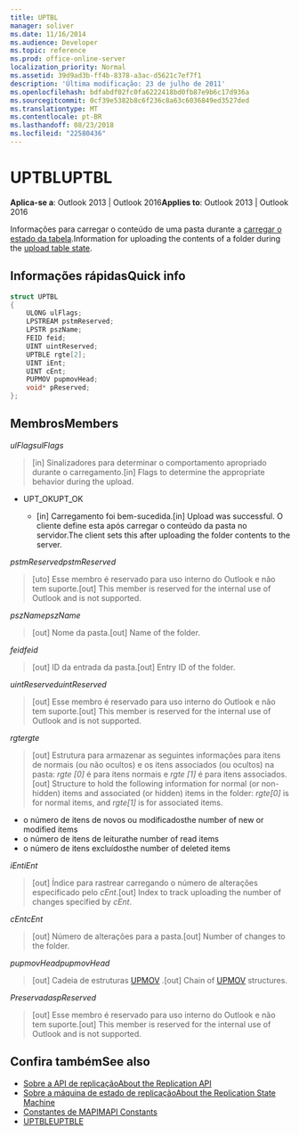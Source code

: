 ```yaml
---
title: UPTBL
manager: soliver
ms.date: 11/16/2014
ms.audience: Developer
ms.topic: reference
ms.prod: office-online-server
localization_priority: Normal
ms.assetid: 39d9ad3b-ff4b-8378-a3ac-d5621c7ef7f1
description: 'Última modificação: 23 de julho de 2011'
ms.openlocfilehash: bdfabdf02fc0fa6222418bd0fb87e9b6c17d936a
ms.sourcegitcommit: 0cf39e5382b8c6f236c8a63c6036849ed3527ded
ms.translationtype: MT
ms.contentlocale: pt-BR
ms.lasthandoff: 08/23/2018
ms.locfileid: "22580436"
---
```

# <a name="uptbl"></a><span data-ttu-id="7ce6b-103">UPTBL</span><span class="sxs-lookup"><span data-stu-id="7ce6b-103">UPTBL</span></span>

<span data-ttu-id="7ce6b-104">**Aplica-se a**: Outlook 2013 | Outlook 2016</span><span class="sxs-lookup"><span data-stu-id="7ce6b-104">**Applies to**: Outlook 2013 | Outlook 2016</span></span> 
  
<span data-ttu-id="7ce6b-105">Informações para carregar o conteúdo de uma pasta durante a [carregar o estado da tabela](upload-table-state.md).</span><span class="sxs-lookup"><span data-stu-id="7ce6b-105">Information for uploading the contents of a folder during the [upload table state](upload-table-state.md).</span></span>
  
## <a name="quick-info"></a><span data-ttu-id="7ce6b-106">Informações rápidas</span><span class="sxs-lookup"><span data-stu-id="7ce6b-106">Quick info</span></span>

```cpp
struct UPTBL 
{ 
    ULONG ulFlags; 
    LPSTREAM pstmReserved; 
    LPSTR pszName; 
    FEID feid; 
    UINT uintReserved; 
    UPTBLE rgte[2]; 
    UINT iEnt; 
    UINT cEnt; 
    PUPMOV pupmovHead; 
    void* pReserved; 
};
```

## <a name="members"></a><span data-ttu-id="7ce6b-107">Membros</span><span class="sxs-lookup"><span data-stu-id="7ce6b-107">Members</span></span>

<span data-ttu-id="7ce6b-108">_ulFlags_</span><span class="sxs-lookup"><span data-stu-id="7ce6b-108">_ulFlags_</span></span>
  
> <span data-ttu-id="7ce6b-109">[in] Sinalizadores para determinar o comportamento apropriado durante o carregamento.</span><span class="sxs-lookup"><span data-stu-id="7ce6b-109">[in] Flags to determine the appropriate behavior during the upload.</span></span>
    
  - <span data-ttu-id="7ce6b-110">UPT_OK</span><span class="sxs-lookup"><span data-stu-id="7ce6b-110">UPT_OK</span></span>
    
    - <span data-ttu-id="7ce6b-111">[in] Carregamento foi bem-sucedida.</span><span class="sxs-lookup"><span data-stu-id="7ce6b-111">[in] Upload was successful.</span></span> <span data-ttu-id="7ce6b-112">O cliente define esta após carregar o conteúdo da pasta no servidor.</span><span class="sxs-lookup"><span data-stu-id="7ce6b-112">The client sets this after uploading the folder contents to the server.</span></span>
    
<span data-ttu-id="7ce6b-113">_pstmReserved_</span><span class="sxs-lookup"><span data-stu-id="7ce6b-113">_pstmReserved_</span></span>
  
> <span data-ttu-id="7ce6b-114">[uto] Esse membro é reservado para uso interno do Outlook e não tem suporte.</span><span class="sxs-lookup"><span data-stu-id="7ce6b-114">[out] This member is reserved for the internal use of Outlook and is not supported.</span></span> 
    
<span data-ttu-id="7ce6b-115">_pszName_</span><span class="sxs-lookup"><span data-stu-id="7ce6b-115">_pszName_</span></span>
  
> <span data-ttu-id="7ce6b-116">[out] Nome da pasta.</span><span class="sxs-lookup"><span data-stu-id="7ce6b-116">[out] Name of the folder.</span></span>
    
<span data-ttu-id="7ce6b-117">_feid_</span><span class="sxs-lookup"><span data-stu-id="7ce6b-117">_feid_</span></span>
  
> <span data-ttu-id="7ce6b-118">[out] ID da entrada da pasta.</span><span class="sxs-lookup"><span data-stu-id="7ce6b-118">[out] Entry ID of the folder.</span></span>
    
<span data-ttu-id="7ce6b-119">_uintReserved_</span><span class="sxs-lookup"><span data-stu-id="7ce6b-119">_uintReserved_</span></span>
  
> <span data-ttu-id="7ce6b-120">[out] Esse membro é reservado para uso interno do Outlook e não tem suporte.</span><span class="sxs-lookup"><span data-stu-id="7ce6b-120">[out] This member is reserved for the internal use of Outlook and is not supported.</span></span> 
    
<span data-ttu-id="7ce6b-121">_rgte_</span><span class="sxs-lookup"><span data-stu-id="7ce6b-121">_rgte_</span></span>
  
> <span data-ttu-id="7ce6b-122">[out] Estrutura para armazenar as seguintes informações para itens de normais (ou não ocultos) e os itens associados (ou ocultos) na pasta: _rgte [0]_ é para itens normais e _rgte [1]_ é para itens associados.</span><span class="sxs-lookup"><span data-stu-id="7ce6b-122">[out] Structure to hold the following information for normal (or non-hidden) items and associated (or hidden) items in the folder:  _rgte[0]_ is for normal items, and  _rgte[1]_ is for associated items.</span></span> 
    
   - <span data-ttu-id="7ce6b-123">o número de itens de novos ou modificados</span><span class="sxs-lookup"><span data-stu-id="7ce6b-123">the number of new or modified items</span></span>
   - <span data-ttu-id="7ce6b-124">o número de itens de leitura</span><span class="sxs-lookup"><span data-stu-id="7ce6b-124">the number of read items</span></span> 
   - <span data-ttu-id="7ce6b-125">o número de itens excluídos</span><span class="sxs-lookup"><span data-stu-id="7ce6b-125">the number of deleted items</span></span>
    
 <span data-ttu-id="7ce6b-126">_iEnt_</span><span class="sxs-lookup"><span data-stu-id="7ce6b-126">_iEnt_</span></span>
  
> <span data-ttu-id="7ce6b-127">[out] Índice para rastrear carregando o número de alterações especificado pelo _cEnt_.</span><span class="sxs-lookup"><span data-stu-id="7ce6b-127">[out] Index to track uploading the number of changes specified by  _cEnt_.</span></span>
    
<span data-ttu-id="7ce6b-128">_cEnt_</span><span class="sxs-lookup"><span data-stu-id="7ce6b-128">_cEnt_</span></span>
  
> <span data-ttu-id="7ce6b-129">[out] Número de alterações para a pasta.</span><span class="sxs-lookup"><span data-stu-id="7ce6b-129">[out] Number of changes to the folder.</span></span>
    
<span data-ttu-id="7ce6b-130">_pupmovHead_</span><span class="sxs-lookup"><span data-stu-id="7ce6b-130">_pupmovHead_</span></span>
  
> <span data-ttu-id="7ce6b-131">[out] Cadeia de estruturas [UPMOV](upmov.md) .</span><span class="sxs-lookup"><span data-stu-id="7ce6b-131">[out] Chain of [UPMOV](upmov.md) structures.</span></span> 
    
<span data-ttu-id="7ce6b-132">_Preservadas_</span><span class="sxs-lookup"><span data-stu-id="7ce6b-132">_pReserved_</span></span>
  
> <span data-ttu-id="7ce6b-133">[out] Esse membro é reservado para uso interno do Outlook e não tem suporte.</span><span class="sxs-lookup"><span data-stu-id="7ce6b-133">[out] This member is reserved for the internal use of Outlook and is not supported.</span></span>
    
## <a name="see-also"></a><span data-ttu-id="7ce6b-134">Confira também</span><span class="sxs-lookup"><span data-stu-id="7ce6b-134">See also</span></span>

- [<span data-ttu-id="7ce6b-135">Sobre a API de replicação</span><span class="sxs-lookup"><span data-stu-id="7ce6b-135">About the Replication API</span></span>](about-the-replication-api.md)
- [<span data-ttu-id="7ce6b-136">Sobre a máquina de estado de replicação</span><span class="sxs-lookup"><span data-stu-id="7ce6b-136">About the Replication State Machine</span></span>](about-the-replication-state-machine.md)
- [<span data-ttu-id="7ce6b-137">Constantes de MAPI</span><span class="sxs-lookup"><span data-stu-id="7ce6b-137">MAPI Constants</span></span>](mapi-constants.md)
- [<span data-ttu-id="7ce6b-138">UPTBLE</span><span class="sxs-lookup"><span data-stu-id="7ce6b-138">UPTBLE</span></span>](uptble.md)

